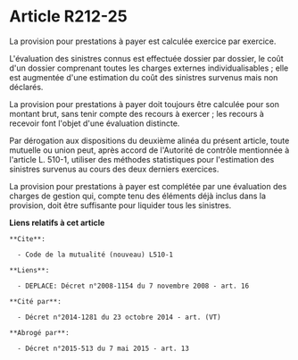 # Article R212-25

La provision pour prestations à payer est calculée exercice par exercice.

L'évaluation des sinistres connus est effectuée dossier par dossier, le coût d'un dossier comprenant toutes les charges
externes individualisables ; elle est augmentée d'une estimation du coût des sinistres survenus mais non déclarés.

La provision pour prestations à payer doit toujours être calculée pour son montant brut, sans tenir compte des recours à
exercer ; les recours à recevoir font l'objet d'une évaluation distincte.

Par dérogation aux dispositions du deuxième alinéa du présent article, toute mutuelle ou union peut, après accord de
l'Autorité de contrôle mentionnée à l'article L. 510-1, utiliser des méthodes statistiques pour l'estimation des sinistres
survenus au cours des deux derniers exercices.

La provision pour prestations à payer est complétée par une évaluation des charges de gestion qui, compte tenu des éléments
déjà inclus dans la provision, doit être suffisante pour liquider tous les sinistres.

**Liens relatifs à cet article**

	**Cite**:

	  - Code de la mutualité (nouveau) L510-1

	**Liens**:

	  - DEPLACE: Décret n°2008-1154 du 7 novembre 2008 - art. 16

	**Cité par**:

	  - Décret n°2014-1281 du 23 octobre 2014 - art. (VT)

	**Abrogé par**:

	  - Décret n°2015-513 du 7 mai 2015 - art. 13
